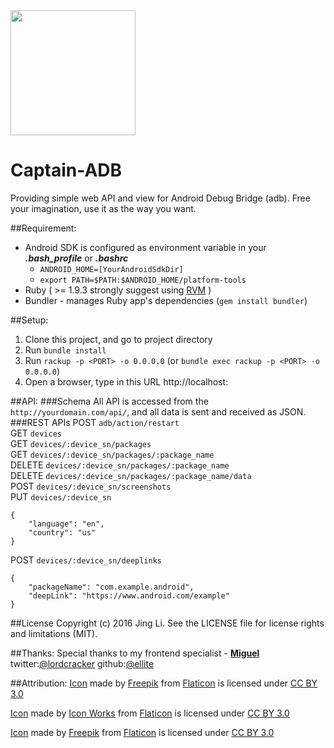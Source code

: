 <img src="https://github.com/thyrlian/Captain-ADB/blob/master/public/img/captain_android.png" width="200">

Captain-ADB
===========

Providing simple web API and view for Android Debug Bridge (adb).  Free your imagination, use it as the way you want.

##Requirement:
* Android SDK is configured as environment variable in your ***.bash_profile*** or ***.bashrc***
  * `ANDROID_HOME=[YourAndroidSdkDir]`
  * `export PATH=$PATH:$ANDROID_HOME/platform-tools`
* Ruby ( >= 1.9.3  strongly suggest using [RVM](http://rvm.io/) )
* Bundler - manages Ruby app's dependencies (`gem install bundler`)

##Setup:
1. Clone this project, and go to project directory
2. Run `bundle install`
3. Run `rackup -p <PORT> -o 0.0.0.0` (or `bundle exec rackup -p <PORT> -o 0.0.0.0`)
4. Open a browser, type in this URL http://localhost:<PORT>

##API:
###Schema
All API is accessed from the `http://yourdomain.com/api/`, and all data is sent and received as JSON.
###REST APIs
POST `adb/action/restart`  
GET `devices`  
GET `devices/:device_sn/packages`  
GET `devices/:device_sn/packages/:package_name`  
DELETE `devices/:device_sn/packages/:package_name`  
DELETE `devices/:device_sn/packages/:package_name/data`  
POST `devices/:device_sn/screenshots`  
PUT `devices/:device_sn`  
```
{
    "language": "en",
    "country": "us"
}
```
POST `devices/:device_sn/deeplinks`  
```
{
    "packageName": "com.example.android",
    "deepLink": "https://www.android.com/example"
}
```

##License
Copyright (c) 2016 Jing Li. See the LICENSE file for license rights and limitations (MIT).

##Thanks:
Special thanks to my frontend specialist - [**Miguel**](http://henrique.pt/)  twitter:[@lordcracker](https://twitter.com/lordcracker)  github:[@ellite](https://github.com/ellite)

##Attribution:
[Icon](http://www.flaticon.com/free-icon/photo-camera_68906) made by [Freepik](http://www.freepik.com) from [Flaticon](http://www.flaticon.com) is licensed under [CC BY 3.0](http://creativecommons.org/licenses/by/3.0/)

[Icon](http://www.flaticon.com/free-icon/rubbish-bin_63260) made by [Icon Works](http://icon-works.com) from [Flaticon](http://www.flaticon.com) is licensed under [CC BY 3.0](http://creativecommons.org/licenses/by/3.0/)

[Icon](http://www.flaticon.com/free-icon/delete-database_51504) made by [Freepik](http://www.freepik.com) from [Flaticon](http://www.flaticon.com) is licensed under [CC BY 3.0](http://creativecommons.org/licenses/by/3.0/)
